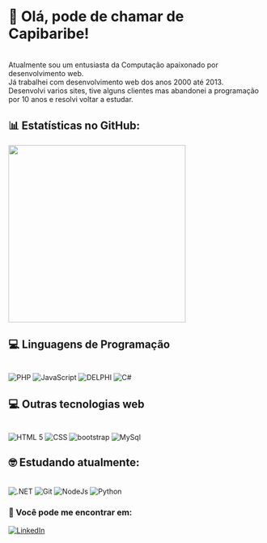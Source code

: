 # 👋 Olá, pode de chamar de Capibaribe!
<div style="display: inline_block"><br/>
Atualmente sou um entusiasta da Computação apaixonado por desenvolvimento web.<br/>
Já trabalhei com desenvolvimento web dos anos 2000 até 2013.<br/>
Desenvolvi varios sites, tive alguns clientes mas abandonei a programação por 10 anos e resolvi voltar a estudar.<br/>
</div>


## 📊 Estatísticas no GitHub:

<a href="https://github.com/henriquecapi">
  <img height=350 align="center" src="https://github-readme-stats.vercel.app/api?username=henriquecapi&locale=pt-br&show_icons=true&include_all_commits=true&count_private=true&\&rank_icon=github" />
</a>


## 💻 Linguagens de Programação 

<div style="display: inline_block"><br/>
<img aLign="center" alt="PHP" src="https://img.shields.io/badge/PHP-777BB4?style=for-the-badge&logo=php&logoColor=white" />
<img aLign="center" alt="JavaScript" src="https://img.shields.io/badge/JavaScript-323330?style=for-the-badge&logo=javascript&logoColor=F7DF1E" />
<img aLign="center" alt="DELPHI" src="https://img.shields.io/badge/Delphi-CC342D?style=for-the-badge&logo=delphi&logoColor=white" />
<img aLign="center" alt="C#" src="https://img.shields.io/badge/C%23-239120?style=for-the-badge&logo=c-sharp&logoColor=white" />
</div>

## 💻 Outras tecnologias web 

<div style="display: inline_block"><br/>
<img aLign="center" alt="HTML 5" src="https://img.shields.io/badge/HTML5-E34F26?style=for-the-badge&logo=html5&logoColor=white" />
<img aLign="center" alt="CSS" src="https://img.shields.io/badge/CSS3-1572B6?style=for-the-badge&logo=css3&logoColor=white" />
<img aLign="center" alt="bootstrap" src="https://img.shields.io/badge/-boostrap-0D1117?style=for-the-badge&logo=bootstrap&labelColor=0D1117" />
<img aLign="center" alt="MySql" src="https://img.shields.io/badge/MySQL-00000F?style=for-the-badge&logo=mysql&logoColor=white" />
</div>


## 🤓 Estudando atualmente:

<div style="display: inline_block"><br/>
<img aLign="center" alt=".NET" src="https://img.shields.io/badge/.NET-5C2D91?style=for-the-badge&logo=.net&logoColor=white" />
<img aLign="center" alt="Git" src="https://img.shields.io/badge/GIT-E44C30?style=for-the-badge&logo=git&logoColor=white" />
<img aLign="center" alt="NodeJs" src="https://img.shields.io/badge/node.js-6DA55F?style=for-the-badge&logo=node.js&logoColor=white" />
<img aLign="center" alt="Python" src="https://img.shields.io/badge/python-3670A0?style=for-the-badge&logo=python&logoColor=ffdd54" />

</div>

### 📲 Você pode me encontrar em:

[![LinkedIn](https://img.shields.io/badge/linkedin-%230077B5.svg?style=for-the-badge&logo=linkedin&logoColor=white)](https://www.linkedin.com/in/jos%C3%A9-henrique-barbosa-capibaribe-50829248/)